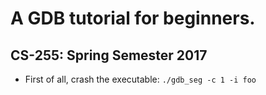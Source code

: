 # A GDB tutorial for beginners.
## CS-255: Spring Semester 2017

* First of all, crash the executable:
	`./gdb_seg -c 1 -i foo`
